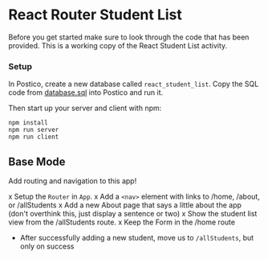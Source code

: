 # React Router Student List

Before you get started make sure to look through the code that has been provided. This is a working copy of the React Student List activity. 

### Setup

In Postico, create a new database called `react_student_list`. Copy the SQL code from [database.sql](./database.sql) into Postico and run it.


Then start up your server and client with npm:

```
npm install
npm run server
npm run client
```

## Base Mode

Add routing and navigation to this app!

x Setup the `Router` in `App`.
x Add a `<nav>` element with links to /home, /about, or /allStudents
x Add a new About page that says a little about the app (don't overthink this, just display a sentence or two)
x Show the student list view from the /allStudents route.
x Keep the Form in the /home route
   - After successfully adding a new student, move us to `/allStudents`, but only on success
